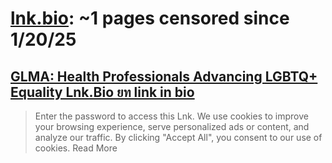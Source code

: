



# [lnk.bio](lnk.bio): ~1 pages censored since 1/20/25

## [GLMA: Health Professionals Advancing LGBTQ+ Equality Lnk.Bio ยท link in bio](https://lnk.bio/GLMA)


> Enter the password to access this Lnk. We use cookies to improve your browsing experience, serve personalized ads or content, and analyze our traffic. By clicking "Accept All", you consent to our use of cookies. Read More